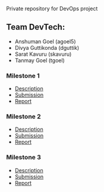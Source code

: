  Private repository for DevOps project

## Team DevTech:

- Anshuman Goel (agoel5)
- Divya Guttikonda (dguttik)
- Sarat Kavuru (skavuru)
- Tanmay Goel (tgoel) 

### Milestone 1
- [Description](https://github.com/CSC-DevOps/Course/blob/master/Project/CM.md)
- [Submission](https://github.ncsu.edu/skavuru/DevTech/tree/m1)
- [Report](https://github.ncsu.edu/skavuru/DevTech/blob/m1/Milestone1/README.md)

### Milestone 2
- [Description](https://github.com/CSC-DevOps/Course/blob/master/Project/BuildTestAnalysis.md)
- [Submission](https://github.ncsu.edu/skavuru/DevTech/tree/milestone2/Milestone2)
- [Report](https://github.ncsu.edu/skavuru/DevTech/blob/milestone2/Milestone2/README.md)

### Milestone 3
- [Description](https://github.com/CSC-DevOps/Course/blob/master/Project/M3.md)
- [Submission](https://github.ncsu.edu/skavuru/DevTech/tree/milestone3/Milestone3)
- [Report](https://github.ncsu.edu/skavuru/DevTech/blob/milestone3/Milestone3/README.md)